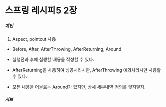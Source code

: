 # 스프링 레시피5 2장

##### 메인

1. Aspect, pointcut 사용

- Before, After, AfterThrowing, AfterReturning, Around

- 실행전과 후에 실행할 내용을 작성할 수 있다.
- AfterReturning을 사용하여 성공처리시만, AfterThrowing 예외처리시만 사용할 수 있다.
- 모든 내용을 어울르는 Around가 있지만, 상세 세부내역 정의를 잊지말자.

 
		
##### 서브
